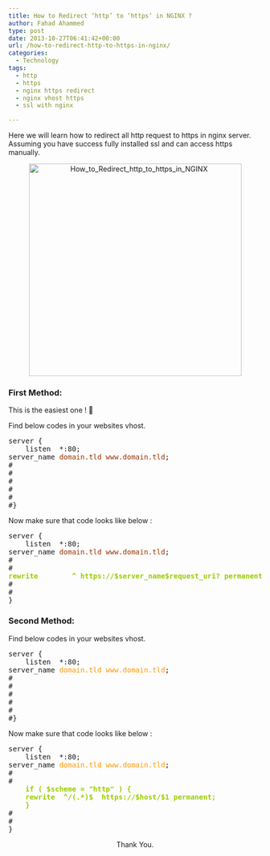 ```yaml
---
title: How to Redirect ‘http’ to ‘https’ in NGINX ?
author: Fahad Ahammed
type: post
date: 2013-10-27T06:41:42+00:00
url: /how-to-redirect-http-to-https-in-nginx/
categories:
  - Technology
tags:
  - http
  - https
  - nginx https redirect
  - nginx vhost https
  - ssl with nginx

---
```

Here we will learn how to redirect all http request to https in nginx server. Assuming you have success fully installed ssl and can access https manually.<!--more-->

<p style="text-align: center;">
  <a href="https://i0.wp.com/fahadahammed.com/wp-content/uploads/2013/10/How_to_Redirect_http_to_https_in_NGINX.png"><img loading="lazy" class="aligncenter  wp-image-1956" src="https://i0.wp.com/fahadahammed.com/wp-content/uploads/2013/10/How_to_Redirect_http_to_https_in_NGINX.png?resize=423%2C423" alt="How_to_Redirect_http_to_https_in_NGINX" width="423" height="423" data-recalc-dims="1" /></a>
</p>

### First Method:

This is the easiest one ! 🙂

Find below codes in your websites vhost.

<pre>server {
    listen  *:80;
server_name <span style="color: #993300;">domain.tld www.domain.tld</span>;
#
#
#
#
#
#}</pre>

Now make sure that code looks like below :

<pre>server {
    listen  *:80;
server_name <span style="color: #993300;">domain.tld www.domain.tld</span>;
#
#
<span style="color: #99cc00;"><strong>rewrite        ^ https://$server_name$request_uri? permanent;</strong></span>
#
#
}</pre>

### Second Method:

Find below codes in your websites vhost.

<pre>server {
    listen  *:80;
server_name <span style="color: #ff9900;">domain.tld www.domain.tld</span>;
#
#
#
#
#
#}</pre>

Now make sure that code looks like below :

<pre>server {
    listen  *:80;
server_name <span style="color: #ff9900;">domain.tld www.domain.tld</span>;
#
#
    <span style="color: #99cc00;"><strong>if ( $scheme = "http" ) {
    rewrite  ^/(.*)$  https://$host/$1 permanent;
    }</strong></span>
#
#
}</pre>

<p style="text-align: center;">
  Thank You.
</p>